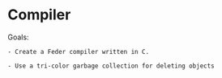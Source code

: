 # Compiler

Goals:

    - Create a Feder compiler written in C.

    - Use a tri-color garbage collection for deleting objects
